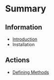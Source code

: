 # Summary

## Information

* [Introduction](README.md)
* Installation

## Actions

* [Defining Methods](methods.md)

